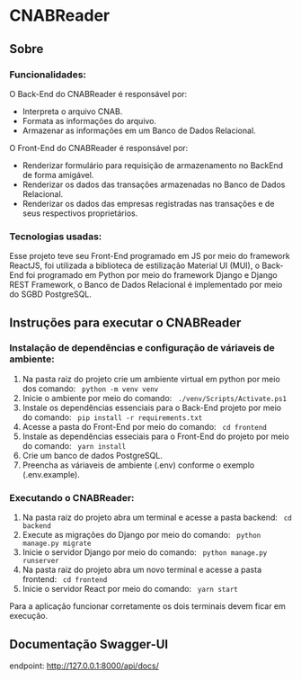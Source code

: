 # CNABReader

## Sobre

### Funcionalidades:
O Back-End do CNABReader é responsável por:
- Interpreta o arquivo CNAB.
- Formata as informações do arquivo.
- Armazenar as informações em um Banco de Dados Relacional.

O Front-End do CNABReader é responsável por:
- Renderizar formulário para requisição de armazenamento no BackEnd de forma amigável.
- Renderizar os dados das transações armazenadas no Banco de Dados Relacional.
- Renderizar os dados das empresas registradas nas transações e de seus respectivos proprietários.

### Tecnologias usadas:
Esse projeto teve seu Front-End programado em JS por meio do framework ReactJS, foi utilizada a biblioteca de estilização Material UI (MUI), o Back-End foi programado em Python por meio do framework Django e Django REST Framework, o Banco de Dados Relacional é implementado por meio do SGBD PostgreSQL.

## Instruções para executar o CNABReader

### Instalação de dependências e configuração de váriaveis de ambiente:
<ol>
<li> Na pasta raiz do projeto crie um ambiente virtual em python por meio dos comando: <code> python -m venv venv</code> </li>
<li> Inicie o ambiente por meio do comando: <code> ./venv/Scripts/Activate.ps1 </code> </li>
<li> Instale os dependências essenciais para o Back-End projeto por meio do comando: <code> pip install -r requirements.txt </code> </li>
<li> Acesse a pasta do Front-End por meio do comando: <code> cd frontend </code> </li>
<li> Instale as dependências esseciais para o Front-End do projeto por meio do comando: <code> yarn install </code> </li>
<li> Crie um banco de dados PostgreSQL. </li>
<li> Preencha as váriaveis de ambiente (.env) conforme o exemplo (.env.example). </li>
</ol>

### Executando o CNABReader:
<ol>
<li> Na pasta raiz do projeto abra um terminal e acesse a pasta backend: <code> cd backend </code> </li>
<li> Execute as migrações do Django por meio do comando: <code> python manage.py migrate </code> </li>
<li> Inicie o servidor Django por meio do comando: <code> python manage.py runserver </code> </li>
<li> Na pasta raiz do projeto abra um novo terminal e acesse a pasta frontend: <code> cd frontend </code> </li>
<li> Inicie o servidor React por meio do comando: <code> yarn start </code> </li>
</ol>

Para a aplicação funcionar corretamente os dois terminais devem ficar em execução.


## Documentação Swagger-UI
endpoint: http://127.0.0.1:8000/api/docs/